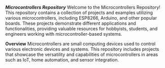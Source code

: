 ***Microcontrollers Repository***
Welcome to the Microcontrollers Repository! This repository contains a collection of projects and examples utilizing various microcontrollers, including ESP8266, Arduino, and other popular boards. These projects demonstrate different applications and functionalities, providing valuable resources for hobbyists, students, and engineers working with microcontroller-based systems.

**Overview**
Microcontrollers are small computing devices used to control various electronic devices and systems. This repository includes projects that showcase the versatility and capabilities of microcontrollers in areas such as IoT, home automation, and sensor integration.
